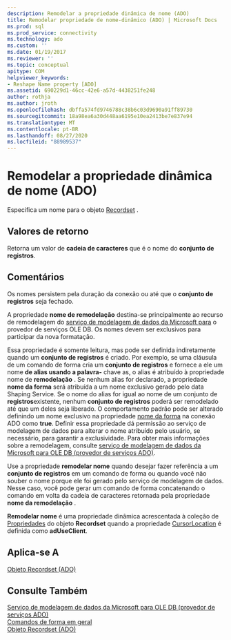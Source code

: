 ```yaml
---
description: Remodelar a propriedade dinâmica de nome (ADO)
title: Remodelar propriedade de nome-dinâmico (ADO) | Microsoft Docs
ms.prod: sql
ms.prod_service: connectivity
ms.technology: ado
ms.custom: ''
ms.date: 01/19/2017
ms.reviewer: ''
ms.topic: conceptual
apitype: COM
helpviewer_keywords:
- Reshape Name property [ADO]
ms.assetid: 690229d1-46cc-42e6-a57d-4438251fe248
author: rothja
ms.author: jroth
ms.openlocfilehash: dbffa574fd9746788c38b6c03d9690a91ff89730
ms.sourcegitcommit: 18a98ea6a30d448aa6195e10ea2413be7e837e94
ms.translationtype: MT
ms.contentlocale: pt-BR
ms.lasthandoff: 08/27/2020
ms.locfileid: "88989537"
---
```

# <a name="reshape-name-property-dynamic-ado"></a>Remodelar a propriedade dinâmica de nome (ADO)
Especifica um nome para o objeto [Recordset](./recordset-object-ado.md) .  
  
## <a name="return-values"></a>Valores de retorno  
 Retorna um valor de **cadeia de caracteres** que é o nome do **conjunto de registros**.  
  
## <a name="remarks"></a>Comentários  
 Os nomes persistem pela duração da conexão ou até que o **conjunto de registros** seja fechado.  
  
 A propriedade **nome de remodelação** destina-se principalmente ao recurso de remodelagem do [serviço de modelagem de dados da Microsoft para](../../guide/appendixes/microsoft-data-shaping-service-for-ole-db-ado-service-provider.md) o provedor de serviços OLE DB. Os nomes devem ser exclusivos para participar da nova formatação.  
  
 Essa propriedade é somente leitura, mas pode ser definida indiretamente quando um **conjunto de registros** é criado. Por exemplo, se uma cláusula de um comando de forma cria um **conjunto de registros** e fornece a ele um nome **de alias usando a palavra-** chave as, o alias é atribuído à propriedade nome de **remodelação** . Se nenhum alias for declarado, a propriedade **nome da forma** será atribuída a um nome exclusivo gerado pelo data Shaping Service. Se o nome do alias for igual ao nome de um conjunto de **registros**existente, nenhum **conjunto de registros** poderá ser remodelado até que um deles seja liberado. O comportamento padrão pode ser alterado definindo um nome exclusivo na propriedade [nome da forma]() na conexão ADO como **true**. Definir essa propriedade dá permissão ao serviço de modelagem de dados para alterar o nome atribuído pelo usuário, se necessário, para garantir a exclusividade. Para obter mais informações sobre a remodelagem, consulte [serviço de modelagem de dados da Microsoft para OLE DB (provedor de serviços ADO)](../../guide/appendixes/microsoft-data-shaping-service-for-ole-db-ado-service-provider.md).  
  
 Use a propriedade **remodelar nome** quando desejar fazer referência a um **conjunto de registros** em um comando de forma ou quando você não souber o nome porque ele foi gerado pelo serviço de modelagem de dados. Nesse caso, você pode gerar um comando de forma concatenando o comando em volta da cadeia de caracteres retornada pela propriedade **nome da remodelação** .  
  
 **Remodelar nome** é uma propriedade dinâmica acrescentada à coleção de [Propriedades](./properties-collection-ado.md) do objeto **Recordset** quando a propriedade [CursorLocation](./cursorlocation-property-ado.md) é definida como **adUseClient**.  
  
## <a name="applies-to"></a>Aplica-se A  
 [Objeto Recordset (ADO)](./recordset-object-ado.md)  
  
## <a name="see-also"></a>Consulte Também  
 [Serviço de modelagem de dados da Microsoft para OLE DB (provedor de serviços ADO)](../../guide/appendixes/microsoft-data-shaping-service-for-ole-db-ado-service-provider.md)   
 [Comandos de forma em geral](../../guide/data/shape-commands-in-general.md)   
 [Objeto Recordset (ADO)](./recordset-object-ado.md)